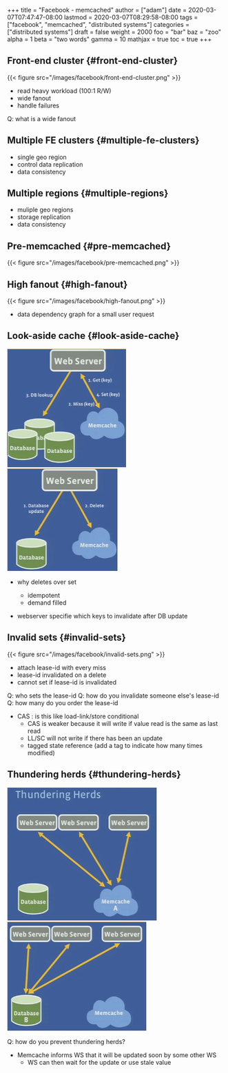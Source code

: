 +++
title = "Facebook - memcached"
author = ["adam"]
date = 2020-03-07T07:47:47-08:00
lastmod = 2020-03-07T08:29:58-08:00
tags = ["facebook", "memcached", "distributed systems"]
categories = ["distributed systems"]
draft = false
weight = 2000
foo = "bar"
baz = "zoo"
alpha = 1
beta = "two words"
gamma = 10
mathjax = true
toc = true
+++

## Front-end cluster {#front-end-cluster}

{{< figure src="/images/facebook/front-end-cluster.png" >}}

-   read heavy workload (100:1 R/W)
-   wide fanout
-   handle failures

Q: what is a wide fanout


## Multiple FE clusters {#multiple-fe-clusters}

-   single geo region
-   control data replication
-   data consistency


## Multiple regions {#multiple-regions}

-   muliple geo regions
-   storage replication
-   data consistency


## Pre-memcached {#pre-memcached}

{{< figure src="/images/facebook/pre-memcached.png" >}}


## High fanout {#high-fanout}

{{< figure src="/images/facebook/high-fanout.png" >}}

-   data dependency graph for a small user request


## Look-aside cache {#look-aside-cache}

![](/images/facebook/look-aside-cache.png)
![](/images/facebook/look-aside-cache-update.png)

-   why deletes over set
    -   idempotent
    -   demand filled

-   webserver specifie which keys to invalidate after DB update


## Invalid sets {#invalid-sets}

{{< figure src="/images/facebook/invalid-sets.png" >}}

-   attach lease-id with every miss
-   lease-id invalidated on a delete
-   cannot set if lease-id is invalidated

Q: who sets the lease-id
Q: how do you invalidate someone else's lease-id
Q: how many do you order the lease-id

-   CAS : is this like load-link/store conditional
    -   CAS is weaker because it will write if value read is the same as last read
    -   LL/SC will not write if there has been an update
    -   tagged state reference (add a tag to indicate how many times modified)


## Thundering herds {#thundering-herds}

![](/images/facebook/thundering-herds-1.png)
![](/images/facebook/thundering-herds-2.png)

Q: how do you prevent thundering herds?

-   Memcache informs WS that it will be updated soon by some other WS
    -   WS can then wait for the update or use stale value
